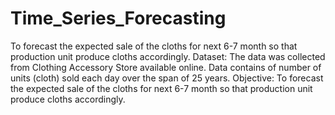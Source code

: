 # Time_Series_Forecasting
To forecast the expected sale of the cloths for next 6-7 month so that production unit produce cloths accordingly.
Dataset: The data was collected from Clothing Accessory Store available online. Data contains of number of units (cloth) sold each day over the span of 25 years.
Objective: To forecast the expected sale of the cloths for next 6-7 month so that production unit produce cloths accordingly.
